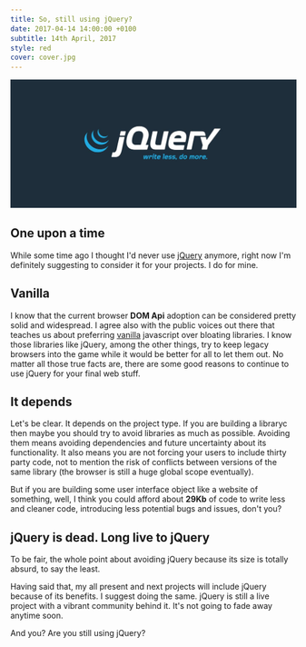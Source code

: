 ```yaml
---
title: So, still using jQuery?
date: 2017-04-14 14:00:00 +0100
subtitle: 14th April, 2017
style: red
cover: cover.jpg
---
```


![](../assets/posts/still-using-jquery/cover.jpg)

## One upon a time

While some time ago I thought I'd never use [jQuery](https://jquery.com) anymore, right now I'm definitely suggesting to consider it for your projects. I do for mine.

## Vanilla

I know that the current browser **DOM Api** adoption can be considered pretty solid and widespread. 
I agree also with the public voices out there that teaches us about preferring [vanilla](http://vanilla-js.com/) javascript over bloating libraries.
I know those libraries like jQuery, among the other things, try to keep legacy browsers into the game while it would be better for all to let them out.
No matter all those true facts are, there are some good reasons to continue to use jQuery for your final web stuff.

## It depends

Let's be clear. It depends on the project type.
If you are building a libraryc then maybe you should try to avoid libraries as much as possible. Avoiding them means avoiding dependencies and future uncertainty about its functionality.
It also means you are not forcing your users to include thirty party code, not to mention the risk of conflicts between versions of the same library (the browser is still a huge global scope eventually).

But if you are building some user interface object like a website of something, well, I think you could afford about **29Kb** of code to write less and cleaner code, introducing less potential bugs and issues, don't you?

## jQuery is dead. Long live to jQuery

To be fair, the whole point about avoiding jQuery because its size is totally absurd, to say the least.

Having said that, my all present and next projects will include jQuery because of its benefits.
I suggest doing the same. jQuery is still a live project with a vibrant community behind it. It's not going to fade away anytime soon.

And you? Are you still using jQuery?
